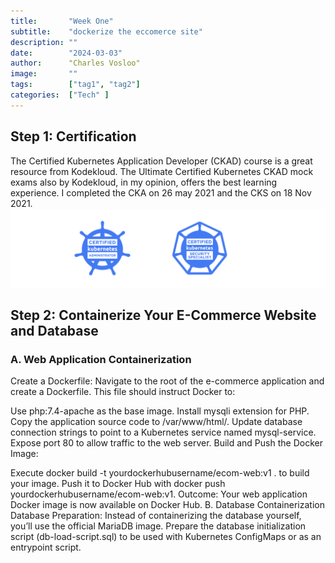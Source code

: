 ```yaml
---
title:       "Week One"
subtitle:    "dockerize the eccomerce site"
description: ""
date:        "2024-03-03"
author:      "Charles Vosloo"
image:       ""
tags:        ["tag1", "tag2"]
categories:  ["Tech" ]
---
```

## Step 1: Certification
The Certified Kubernetes Application Developer (CKAD) course is a great resource from Kodekloud. The Ultimate Certified Kubernetes CKAD mock exams also by Kodekloud, in my opinion, offers the best learning experience. I completed the CKA on 26 may 2021 and the CKS on 18 Nov 2021.
![cka](/img/certificates.png)  


<!--[![cka](/img/certificates.png)](/img/clr-vosloo-certified-kubernetes-administrator-cka-certificate.pdf) -->


## Step 2: Containerize Your E-Commerce Website and Database
### A. Web Application Containerization
Create a Dockerfile: Navigate to the root of the e-commerce application and create a Dockerfile. This file should instruct Docker to:

Use php:7.4-apache as the base image.
Install mysqli extension for PHP.
Copy the application source code to /var/www/html/.
Update database connection strings to point to a Kubernetes service named mysql-service.
Expose port 80 to allow traffic to the web server.
Build and Push the Docker Image:

Execute docker build -t yourdockerhubusername/ecom-web:v1 . to build your image.
Push it to Docker Hub with docker push yourdockerhubusername/ecom-web:v1.
Outcome: Your web application Docker image is now available on Docker Hub.
B. Database Containerization
Database Preparation: Instead of containerizing the database yourself, you’ll use the official MariaDB image. Prepare the database initialization script (db-load-script.sql) to be used with Kubernetes ConfigMaps or as an entrypoint script.
